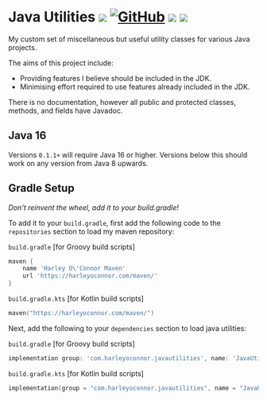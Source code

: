 # Java Utilities ![](https://img.shields.io/badge/Java-16-green) [![GitHub](https://img.shields.io/github/license/Harleyoc1/JavaUtilities)](./LICENSE) ![](https://img.shields.io/github/workflow/status/Harleyoc1/JavaUtilities/Java%20CI%20with%20Gradle) [![](https://img.shields.io/github/v/tag/Harleyoc1/JavaUtilities)](https://github.com/Harleyoc1/JavaUtilities/releases)
My custom set of miscellaneous but useful utility classes for various Java projects.

The aims of this project include: 

- Providing features I believe should be included in the JDK. 
- Minimising effort required to use features already included in the JDK.

There is no documentation, however all public and protected classes, methods, and fields have Javadoc. 

## Java 16
Versions `0.1.1+` will require Java 16 or higher. Versions below this should work on any version from Java 8 upwards. 

## Gradle Setup
*Don't reinvent the wheel, add it to your build.gradle!*

To add it to your `build.gradle`, first add the following code to the `repositories` section to load my maven repository:

`build.gradle` [for Groovy build scripts]

```groovy
maven {
    name 'Harley O\'Connor Maven'
    url 'https://harleyoconnor.com/maven/'
}
```

`build.gradle.kts` [for Kotlin build scripts]
```kotlin
maven("https://harleyoconnor.com/maven/")
```

Next, add the following to your `dependencies` section to load java utilities:

`build.gradle` [for Groovy build scripts]
```groovy
implementation group: 'com.harleyoconnor.javautilities', name: 'JavaUtilities', version: '0.1.2'
```

`build.gradle.kts` [for Kotlin build scripts]
```kotlin
implementation(group = "com.harleyoconnor.javautilities", name = "JavaUtilities", version = "0.1.2")
```
